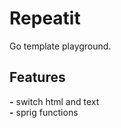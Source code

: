 # Repeatit

Go template playground.

## Features

__-__ switch html and text  
__-__ sprig functions
